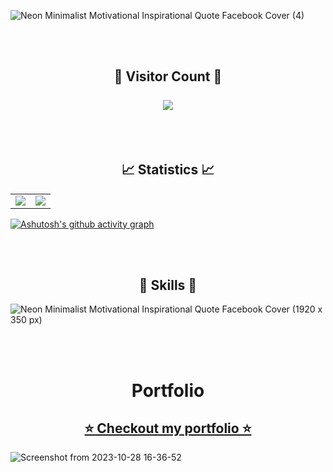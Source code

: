 ![Neon Minimalist Motivational Inspirational Quote Facebook Cover (4)](https://github.com/virag-ky/virag-ky/assets/79658534/a8da4fa1-0817-4088-bf71-79444ec5b7b1)







<br>
<br>
<h2 align="center"> 
  👥 Visitor Count 👥<br><br>
  <img src="https://profile-counter.glitch.me/virag-ky/count.svg" />
</h2>
<br>
<br>
<h2 align="center">
 📈 Statistics 📈
</h2>
<div><table><tr><td width="50%"><img src="https://github-readme-stats.vercel.app/api?username=virag-ky&show_icons=true&include_all_commits=true&hide_border=true&title_color=8c52ff&icon_color=8c52ff&text_color=ffaaff&bg_color=180333"></td><td width="50%"><img src="https://github-readme-streak-stats.herokuapp.com?user=virag-ky&hide_border=true&ring=8c52ff&sideNums=ffaaff&stroke=8c52ff&background=180333&sideLabels=a97adb&dates=8c52ff&fire=ffaaff&currStreakLabel=a97adb&currStreakNum=ffaaff&date_format=M%20j%5B%2C%20Y%5D"></td></tr></table></div>


[![Ashutosh's github activity graph](https://github-readme-activity-graph.vercel.app/graph?username=virag-ky&bg_color=180333&color=ffaaff&line=8c52ff&point=ffaaff&area=true&hide_border=true)](https://github.com/ashutosh00710/github-readme-activity-graph)

<br>
<br>
<h2 align="center">🔧 Skills 🔧 </h2>

![Neon Minimalist Motivational Inspirational Quote Facebook Cover (1920 x 350 px)](https://github.com/virag-ky/virag-ky/assets/79658534/aa5138f7-c71a-495a-b2f8-9b70d32aa2ae)

<br>
<br>
<h1 align="center">Portfolio</h1>
<h2 align="center"><a href="https://virag-ky-portfolio.netlify.app/" target="_blank">⭐ Checkout my portfolio ⭐</a></h2>

![Screenshot from 2023-10-28 16-36-52](https://github.com/virag-ky/virag-ky/assets/79658534/14cb6b60-7a8d-4b5c-8f13-13367bb6748b)


